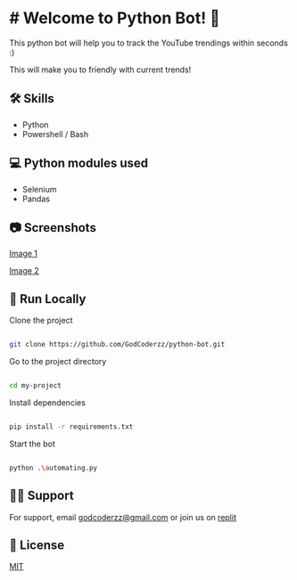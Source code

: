 # # Welcome to Python Bot!  🐍

This python bot will help you to track the YouTube trendings within seconds :)

  

This will make you to friendly with current trends!

## 🛠  Skills

 - Python
 - Powershell / Bash
 

## 💻  Python modules used

 - Selenium
 - Pandas
 
## 📷 Screenshots

[Image 1](https://drive.google.com/file/d/1OVQvjAmivSG0rQRBCSIsvueNsVXbQBpU/view?usp=sharing)

[Image 2](https://drive.google.com/file/d/1vG36b2M4Cq_bn3f0_onm7ta0SRXaomSg/view?usp=sharing)
 
## 🚀 Run Locally

  

Clone the project

  

```bash

git clone https://github.com/GodCoderzz/python-bot.git

```

  

Go to the project directory

  

```bash

cd my-project

```

  

Install dependencies

  

```bash

pip install -r requirements.txt

```

  

Start the bot

  

```bash

python .\automating.py

```
##  💁‍♂️ Support

  

For support, email godcoderzz@gmail.com or join us on [replit](https://replit.com/@GodCoderz1)

##  📜 License

  

[MIT](https://choosealicense.com/licenses/mit/)
